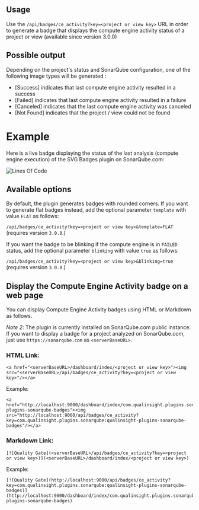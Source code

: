 ## Usage

Use the ``/api/badges/ce_activity?key=<project or view key>`` URL in order to generate a badge that displays the compute engine activity status of a project or view (available since version 3.0.0) 

## Possible output

Depending on the project's status and SonarQube configuration, one of the following image types will be generated :

* [Success] indicates that last compute engine activity resulted in a success
* [Failed] indicates that last compute engine activity resulted in a failure
* [Canceled] indicates that the last compute engine activity was canceled
* [Not Found] indicates that the project / view could not be found

# Example

Here is a live badge displaying the status of the last analysis (compute engine execution) of the SVG Badges plugin on SonarQube.com:

![Lines Of Code](https://sonarqube.com/api/badges/ce_activity?key=com.qualinsight.plugins.sonarqube:qualinsight-plugins-sonarqube-badges)

## Available options

By default, the plugin generates badges with rounded corners. If you want to generate flat badges instead, add the optional parameter ``template`` with value ``FLAT`` as follows: 

``/api/badges/ce_activity?key=<project or view key>&template=FLAT`` (requires version `3.0.0`.)

If you want the badge to be blinking if the compute engine is in `FAILED` status, add the optional parameter ``blinking`` with value ``true`` as follows: 

``/api/badges/ce_activity?key=<project or view key>&blinking=true`` (requires version `3.0.0`.)

## Display the Compute Engine Activity badge on a web page

You can display Compute Engine Activity badges using HTML or Markdown as follows.

*Note 2*: The plugin is currently installed on SonarQube.com public instance. If you want to display a badge for a project analyzed on SonarQube.com, just use ``https://sonarqube.com`` as ``<serverBaseURL>``.

### HTML Link:

```
<a href="<serverBaseURL>/dashboard/index/<project or view key>"><img src="<serverBaseURL>/api/badges/ce_activity?key=<project or view key>"/></a>
```

Example:

```
<a href="http://localhost:9000/dashboard/index/com.qualinsight.plugins.sonarqube:qualinsight-plugins-sonarqube-badges"><img src="http://localhost:9000/api/badges/ce_activity?key=com.qualinsight.plugins.sonarqube:qualinsight-plugins-sonarqube-badges"/></a>
```

### Markdown Link:

```
[![Quality Gate](<serverBaseURL>/api/badges/ce_activity?key=<project or view key>)](<serverBaseURL>/dashboard/index/<project or view key>)
```

Example:

```
[![Quality Gate](http://localhost:9000/api/badges/ce_activity?key=com.qualinsight.plugins.sonarqube:qualinsight-plugins-sonarqube-badges)](http://localhost:9000/dashboard/index/com.qualinsight.plugins.sonarqube:qualinsight-plugins-sonarqube-badges)
```